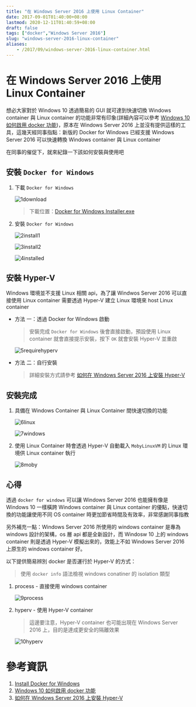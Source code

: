 ```yaml
---
title: "在 Windows Server 2016 上使用 Linux Container"
date: 2017-09-01T01:40:00+08:00
lastmod: 2020-12-11T01:40:59+08:00
draft: false
tags: ["docker","Windows Server 2016"]
slug: "windows-server-2016-linux-container"
aliases:
    - /2017/09/windows-server-2016-linux-container.html
---
```

# 在 Windows Server 2016 上使用 Linux Container
想必大家對於 Windows 10 透過簡易的 GUI 就可達到快速切換 Windows container 與 Linux container 的功能非常有印象(詳細內容可以參考 [Windows 10 如何啟用 docker 功能](/2017/05/windows-10-docker.html))，原本在 Windows Server 2016 上並沒有提供這樣的工具，這幾天經同事指點：新版的 Docker for Windows 已經支援 Windows Server 2016 可以快速轉換 Windows container 與 Linux container

在同事的催促下，就來紀錄一下該如何安裝與使用吧

## 安裝 `Docker for Windows`

1.  下載 `Docker for Windows`

    ![1download](https://user-images.githubusercontent.com/3851540/29936634-832f318a-8eb5-11e7-9444-fc32d767e153.png)

    > 下載位置：[Docker for Windows Installer.exe](https://download.docker.com/win/stable/Docker%20for%20Windows%20Installer.exe)

2.  安裝 `Docker for Windows`

    ![2install1](https://user-images.githubusercontent.com/3851540/29936633-832e7768-8eb5-11e7-8a65-b02b4834549b.png)

    ![3install2](https://user-images.githubusercontent.com/3851540/29936632-83274538-8eb5-11e7-887c-d174d4646251.png)

    ![4installed](https://user-images.githubusercontent.com/3851540/29936635-8330400c-8eb5-11e7-9033-f2470684d793.png)

## 安裝 Hyper-V

Windows 環境並不支援 Linux 相關 api，為了讓 Windwos Server 2016 可以直接使用 Linux container 需要透過 Hyper-V 建立 Linux 環境來 host Linux container

*   方法 一：透過 Docker for Windows 啟動

    > 安裝完成 `Docker for Windows` 後會直接啟動，預設使用 Linux container 就會直接提示安裝，按下 `OK` 就會安裝 Hyper-V 並重啟

    ![5requirehyperv](https://user-images.githubusercontent.com/3851540/29936637-83580506-8eb5-11e7-9864-a0b9d8e64440.png)

*   方法 二：自行安裝

    > 詳細安裝方式請參考 [如何在 Windows Server 2016 上安裝 Hyper-V](/2017/05/windows-server-2016-hyper-v.html)

## 安裝完成

1.  具備在 Windows Container 與 Linux Container 間快速切換的功能

    ![6linux](https://user-images.githubusercontent.com/3851540/29936636-8357e274-8eb5-11e7-8642-cf4b874cf403.png)

    ![7windows](https://user-images.githubusercontent.com/3851540/29936641-845849e8-8eb5-11e7-93f1-664f96df1901.png)

2.  使用 Linux Container 時會透過 Hyper-V 自動載入 `MobyLinuxVM` 的 Linux 環境供 Linux container 執行

    ![8moby](https://user-images.githubusercontent.com/3851540/29936638-8362aa38-8eb5-11e7-83e7-71dcd85d560f.png)

## 心得

透過 `docker for windows` 可以讓 Windows Server 2016 也能擁有像是 Windows 10 一樣橫跨 Windows container 與 Linux container 的優點，快速切換的功能讓使用不同 OS container 時更加節省時間及有效率，非常感謝同事指教

另外補充一點：Windows Server 2016 所使用的 windows container 是專為 windows 設計的架構，os 層 api 都是全新設計，而 Windosw 10 上的 windows container 則是透過 Hyper-V 模擬出來的，效能上不如 Windows Server 2016 上原生的 windows container 好。

以下提供簡易辨別 docker 是否運行於 Hyper-V 的方式：

> 使用 `docker info` 語法檢視 windows conatiner 的 isolation 類型

1.  process - 直接使用 windows container

    ![9process](https://user-images.githubusercontent.com/3851540/29936639-83672450-8eb5-11e7-9200-d368cb36ddb1.png)

2.  hyperv - 使用 Hyper-V container

    > 這邊要注意，Hyper-V container 也可能出現在 Windows Server 2016 上，目的是達成更安全的隔離效果

    ![10hyperv](https://user-images.githubusercontent.com/3851540/29936640-839f5c26-8eb5-11e7-8907-e18f13c0cc91.png)

# 參考資訊

1.  [Install Docker for Windows](https://docs.docker.com/docker-for-windows/install/)
2.  [Windows 10 如何啟用 docker 功能](/2017/05/windows-10-docker.html)
3.  [如何在 Windows Server 2016 上安裝 Hyper-V](/2017/05/windows-server-2016-hyper-v.html)
